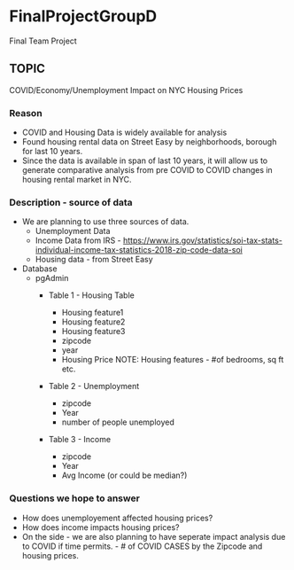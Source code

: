 # FinalProjectGroupD
Final Team Project
## TOPIC
COVID/Economy/Unemployment Impact on NYC Housing Prices
### Reason 
* COVID and Housing Data is widely available for analysis
* Found housing rental data on Street Easy by neighborhoods, borough for last 10 years.
* Since the data is available in span of last 10 years, it will allow us to generate comparative analysis from pre COVID to COVID changes in housing rental market in NYC.
### Description - source of data
* We are planning to use three sources of data.
  * Unemployment Data
  * Income Data from IRS - https://www.irs.gov/statistics/soi-tax-stats-individual-income-tax-statistics-2018-zip-code-data-soi
  * Housing data - from Street Easy
* Database
  * pgAdmin
    * Table 1 - Housing Table
      * Housing feature1
      * Housing feature2
      * Housing feature3
      * zipcode
      * year
      * Housing Price
      NOTE: Housing features - #of bedrooms, sq ft etc.
     
     * Table 2 - Unemployment
        * zipcode
        * Year
        * number of people unemployed
      
     * Table 3 - Income
        * zipcode
        * Year
        * Avg Income (or could be median?)
      
### Questions we hope to answer

* How does unemployement affected housing prices?
* How does income impacts housing prices?
* On the side - we are also planning to have seperate impact analysis due to COVID if time permits. - # of COVID CASES by the Zipcode and housing prices.
